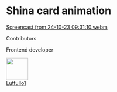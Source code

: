 # Shina card animation



[Screencast from 24-10-23 09:31:10.webm](https://github.com/bek-shoyatbekov/shina-card-frontend-/assets/92543629/72e781d7-0d70-4019-8e4a-97c316f46736)


Contributors

Frontend developer


[<img src="https://github.com/Lutfullo1.png" width="60px;"/><br/><sub><a href="https://github.com/Lutfullo1">Lutfullo1</a></sub>](https://github.com/Lutfullo1/shina-card-frontend)


